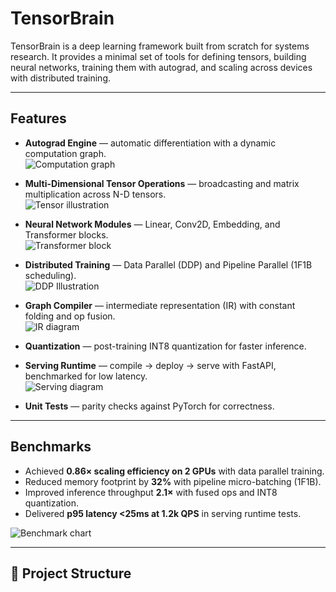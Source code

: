 # TensorBrain  

TensorBrain is a deep learning framework built from scratch for systems research. It provides a minimal set of tools for defining tensors, building neural networks, training them with autograd, and scaling across devices with distributed training.  

---

## Features  

- **Autograd Engine** — automatic differentiation with a dynamic computation graph.  
![Computation graph](https://upload.wikimedia.org/wikipedia/commons/0/0c/Backpropagation.png)  

- **Multi-Dimensional Tensor Operations** — broadcasting and matrix multiplication across N-D tensors.  
![Tensor illustration](https://github.com/pytorch/pytorch/raw/main/docs/source/_static/img/tensor_illustration.png)  

- **Neural Network Modules** — Linear, Conv2D, Embedding, and Transformer blocks.  
![Transformer block](https://jalammar.github.io/images/t/transformer_block_diagram.png)  

- **Distributed Training** — Data Parallel (DDP) and Pipeline Parallel (1F1B scheduling).  
![DDP Illustration](https://pytorch.org/tutorials/_images/ddp.png)  

- **Graph Compiler** — intermediate representation (IR) with constant folding and op fusion.  
![IR diagram](https://raw.githubusercontent.com/onnx/tutorials/main/images/onnx_graph.png)  

- **Quantization** — post-training INT8 quantization for faster inference.  

- **Serving Runtime** — compile → deploy → serve with FastAPI, benchmarked for low latency.  
![Serving diagram](https://upload.wikimedia.org/wikipedia/commons/6/6f/FastAPI-logo.png)  

- **Unit Tests** — parity checks against PyTorch for correctness.  

---

## Benchmarks  

- Achieved **0.86× scaling efficiency on 2 GPUs** with data parallel training.  
- Reduced memory footprint by **32%** with pipeline micro-batching (1F1B).  
- Improved inference throughput **2.1×** with fused ops and INT8 quantization.  
- Delivered **p95 latency <25ms at 1.2k QPS** in serving runtime tests.  

![Benchmark chart](https://matplotlib.org/stable/_images/sphx_glr_simple_plot_001.png)  

---

## 📂 Project Structure  

